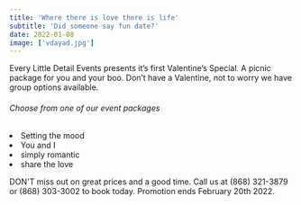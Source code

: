 ```yaml
---
title: 'Where there is love there is life'
subtitle: 'Did someone say fun date?'
date: 2022-01-08
image: ['vdayad.jpg']
---
```


<article>
    <p> Every Little Detail Events presents it’s first Valentine’s Special. A picnic package for you and your boo.
Don’t have a Valentine, not to worry we have group options available. <br>
<h6>Choose from one of our event packages</h6>
<li>Setting the mood </li>
<li> You and I</li>
<li> simply romantic</li>
<li> share the love</li>
</p>
<p>
DON'T miss out on great prices and a good time. Call us at (868) 321-3879 or (868) 303-3002 to book today.
Promotion ends February  20th 2022.</p>

 </article>
